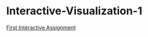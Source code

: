 # Interactive-Visualization-1
[First Interactive Assignment]( https://observablehq.com/@vikasthiramdas)
